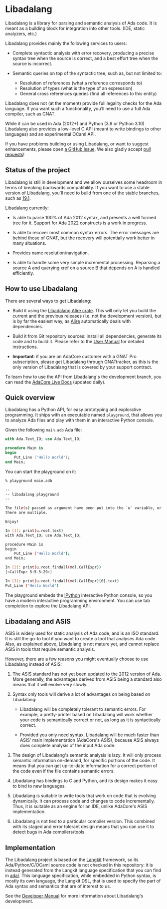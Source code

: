 Libadalang
==========

Libadalang is a library for parsing and semantic analysis of Ada code. It is
meant as a building block for integration into other tools. (IDE, static
analyzers, etc.)

Libadalang provides mainly the following services to users:

* Complete syntactic analysis with error recovery, producing a precise syntax
  tree when the source is correct, and a best effort tree when the source is
  incorrect.

* Semantic queries on top of the syntactic tree, such as, but not limited to:
  * Resolution of references (what a reference corresponds to)
  * Resolution of types (what is the type of an expression)
  * General cross references queries (find all references to this entity)

Libadalang does not (at the moment) provide full legality checks for the Ada
language.  If you want such a functionality, you’ll need to use a full Ada
compiler, such as GNAT.

While it can be used in Ada (2012+) and Python (3.9 or Python 3.10) Libadalang
also provides a low-level C API (meant to write bindings to other languages)
and an experimental OCaml API.

If you have problems building or using Libadalang, or want to suggest
enhancements, please open [a GitHub
issue](https://github.com/AdaCore/libadalang/issues/). We also gladly accept
[pull requests](https://github.com/AdaCore/libadalang/pulls)!

Status of the project
---------------------

Libadalang is still in development and we allow ourselves some headroom in
terms of breaking backwards compatibility. If you want to use a stable version
of Libadalang, you'll need to build from one of the stable branches, such as
[19.1](https://github.com/AdaCore/libadalang/tree/19.1).

Libadalang currently:

* Is able to parse 100% of Ada 2012 syntax, and presents a well formed tree for
  it. Support for Ada 2022 constructs is a work in progress.

* Is able to recover most common syntax errors. The error messages are
  behind those of GNAT, but the recovery will potentially work better in many
  situations.

* Provides name resolution/navigation.

* Is able to handle some very simple incremental processing. Reparsing a source
  A and querying xref on a source B that depends on A is handled efficiently.

How to use Libadalang
---------------------

There are several ways to get Libadalang:

* Build it using the [Libadalang Alire
  crate](https://alire.ada.dev/crates/libadalang).  This will only let you
  build the current and the previous releases (i.e. not the development
  version), but is by far the easiest way, as [Alire](https://alire.ada.dev/)
  automatically deals with dependencies.

* Build it from Git repository sources: install all dependencies, generate its
  code and to build it. Please refer to the [User
  Manual](user_manual/building.rst) for detailed instructions.

* **Important**: if you are an AdaCore customer with a GNAT Pro subscription,
  please get Libadalang through GNATtracker, as this is the only version of
  Libadalang that is covered by your support contract.

To learn how to use the API from Libadalang's the development branch, you can
read the [AdaCore Live
Docs](http://docs.adacore.com/live/wave/libadalang/html/libadalang_ug/index.html)
(updated daily).

Quick overview
--------------

Libadalang has a Python API, for easy prototyping and explorative programming.
It ships with an executable named `playground`, that allows you to analyze Ada
files and play with them in an interactive Python console.

Given the following `main.adb` Ada file:

~~~ada
with Ada.Text_IO; use Ada.Text_IO;

procedure Main is
begin
    Put_Line ("Hello World");
end Main;
~~~

You can start the playground on it:

~~~sh
% playground main.adb

--
-- libadalang playground
--

The file(s) passed as argument have been put into the `u` variable, or units if
there are multiple.

Enjoy!

In [1]: print(u.root.text)
with Ada.Text_IO; use Ada.Text_IO;

procedure Main is
begin
    Put_Line ("Hello World");
end Main;

In [2]: print(u.root.findall(mdl.CallExpr))
[<CallExpr 5:5-5:29>]

In [3]: print(u.root.findall(mdl.CallExpr)[0].text)
Put_Line ("Hello World")
~~~

The playground embeds the [IPython](https://ipython.org/) interactive Python
console, so you have a modern interactive programming environment. You can use
tab completion to explore the Libadalang API.

Libadalang and ASIS
-------------------

ASIS is widely used for static analysis of Ada code, and is an ISO standard. It
is still the go-to tool if you want to create a tool that analyses Ada code.
Also, as explained above, Libadalang is not mature yet, and cannot replace ASIS
in tools that require semantic analysis.

However, there are a few reasons you might eventually choose to use Libadalang
instead of ASIS:

1. The ASIS standard has not yet been updated to the 2012 version of Ada. More
   generally, the advantages derived from ASIS being a standard also means that
   it will evolve very slowly.

2. Syntax only tools will derive a lot of advantages on being based on
   Libadalang:

   * Libadalang will be completely tolerant to semantic errors. For example, a
     pretty-printer based on Libadalang will work whether your code is
     semantically correct or not, as long as it is syntactically correct.

   * Provided you only need syntax, Libadalang will be much faster than ASIS'
     main implementation (AdaCore's ASIS), because ASIS always does complete
     analysis of the input Ada code.

3. The design of Libadalang's semantic analysis is lazy. It will only process
   semantic information on-demand, for specific portions of the code. It means
   that you can get up-to-date information for a correct portion of the code
   even if the file contains semantic errors.

4. Libadalang has bindings to C and Python, and its design makes it easy to
   bind to new languages.

5. Libadalang is suitable to write tools that work on code that is evolving
   dynamically. It can process code and changes to code incrementally. Thus, it
   is suitable as an engine for an IDE, unlike AdaCore's ASIS implementation.

6. Libadalang is not tied to a particular compiler version. This combined with
   its staged and error tolerant design means that you can use it to detect
   bugs in Ada compilers/tools.

Implementation
--------------

The Libadalang project is based on the
[Langkit](https://github.com/AdaCore/langkit) framework, so its
Ada/Python/C/OCaml source code is not checked in this repository: it is instead
generated from the Langkit language specification that you can find in
[ada/](ada/). This language specification, while embedded in Python syntax, is
mostly its own language, the Langkit DSL, that is used to specify the part of
Ada syntax and semantics that are of interest to us.

See the [Developer Manual](dev_manual) for more information about Libadalang's
development.

